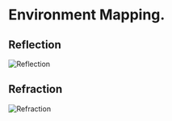 ﻿# Environment Mapping.
## Reflection
![Reflection](https://github.com/bitzhuwei/CSharpGL/blob/master/Demos/EnvironmentMapping/Reflection.png?raw=true)
## Refraction
![Refraction](https://github.com/bitzhuwei/CSharpGL/blob/master/Demos/EnvironmentMapping/Refraction.png?raw=true)
